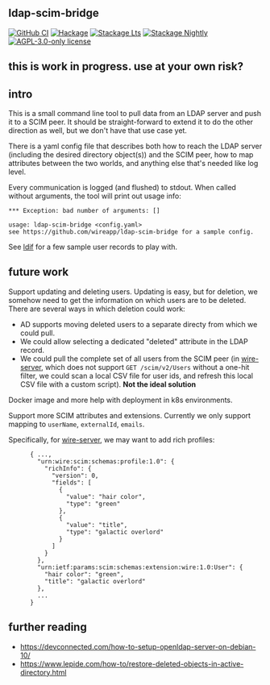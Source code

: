 ## ldap-scim-bridge

[![GitHub CI](https://github.com/fisx/ldap-scim-bridge/workflows/CI/badge.svg)](https://github.com/fisx/ldap-scim-bridge/actions)
[![Hackage](https://img.shields.io/hackage/v/ldap-scim-bridge.svg?logo=haskell)](https://hackage.haskell.org/package/ldap-scim-bridge)
[![Stackage Lts](http://stackage.org/package/ldap-scim-bridge/badge/lts)](http://stackage.org/lts/package/ldap-scim-bridge)
[![Stackage Nightly](http://stackage.org/package/ldap-scim-bridge/badge/nightly)](http://stackage.org/nightly/package/ldap-scim-bridge)
[![AGPL-3.0-only license](https://img.shields.io/badge/license-AGPL--3.0--only-blue.svg)](LICENSE)

## this is work in progress.  use at your own risk?

## intro

This is a small command line tool to pull data from an LDAP server and
push it to a SCIM peer.  It should be straight-forward to extend it to
do the other direction as well, but we don't have that use case yet.

There is a yaml config file that describes both how to reach the LDAP
server (including the desired directory object(s)) and the SCIM peer,
how to map attributes between the two worlds, and anything else that's
needed like log level.

Every communication is logged (and flushed) to stdout.  When called
without arguments, the tool will print out usage info:

```
*** Exception: bad number of arguments: []

usage: ldap-scim-bridge <config.yaml>
see https://github.com/wireapp/ldap-scim-bridge for a sample config.
```

See [ldif](./ldif/README.md) for a few sample user records to play with.

## future work

Support updating and deleting users.  Updating is easy, but for
deletion, we somehow need to get the information on which users are to
be deleted.  There are several ways in which deletion could work:

- AD supports moving deleted users to a separate directy from which we
  could pull.
- We could allow selecting a dedicated "deleted" attribute in the
  LDAP record.
- We could pull the complete set of all users from the SCIM peer (in
  [wire-server](https://github.com/wireapp/wire-server), which does
  not support `GET /scim/v2/Users` without a one-hit filter, we could
  scan a local CSV file for user ids, and refresh this local CSV file
  with a custom script).  **Not the ideal solution**

Docker image and more help with deployment in k8s environments.

Support more SCIM attributes and extensions.  Currently we only
support mapping to `userName`, `externalId`, `emails`.

Specifically, for
[wire-server](https://github.com/wireapp/wire-server), we may want to
add rich profiles:

```
      { ...,
        "urn:wire:scim:schemas:profile:1.0": {
          "richInfo": {
            "version": 0,
            "fields": [
              {
                "value": "hair color",
                "type": "green"
              },
              {
                "value": "title",
                "type": "galactic overlord"
              }
            ]
          }
        },
        "urn:ietf:params:scim:schemas:extension:wire:1.0:User": {
          "hair color": "green",
          "title": "galactic overlord"
        },
        ...
      }
```

## further reading

- https://devconnected.com/how-to-setup-openldap-server-on-debian-10/
- https://www.lepide.com/how-to/restore-deleted-objects-in-active-directory.html
